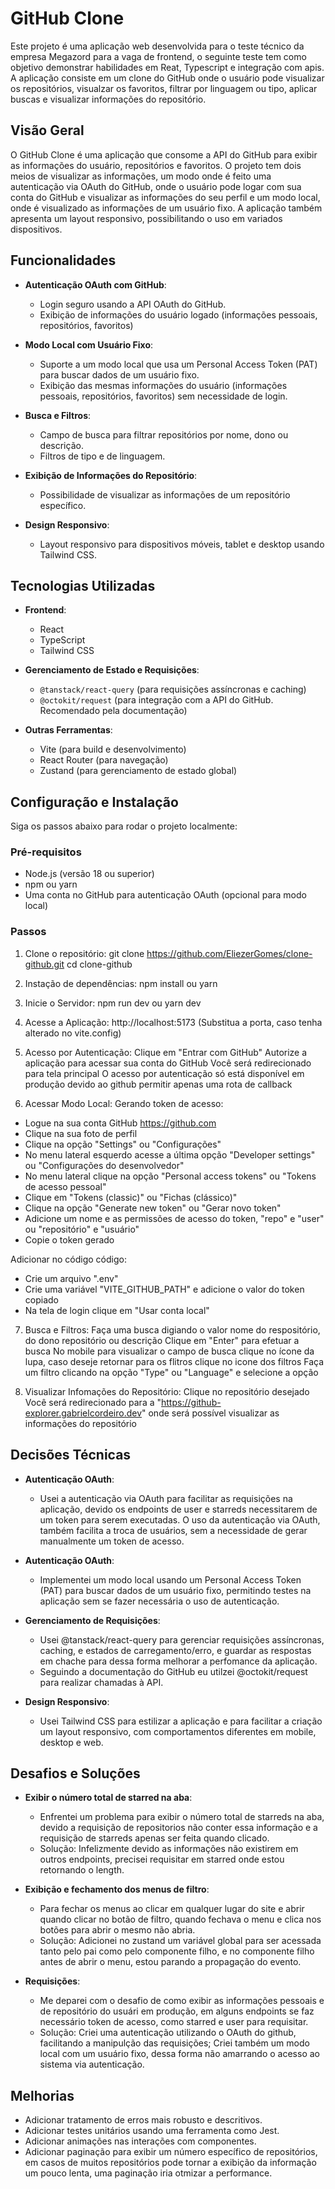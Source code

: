 # GitHub Clone

Este projeto é uma aplicação web desenvolvida para o teste técnico da empresa Megazord para a vaga de frontend, o seguinte teste tem como objetivo demonstrar habilidades em Reat, Typescript e integração com apis. A aplicação consiste em um clone do GitHub onde o usuário pode visualizar os repositórios, visualzar os favoritos, filtrar por linguagem ou tipo, aplicar buscas e visualizar informações do repositório.

## Visão Geral

O GitHub Clone é uma aplicação que consome a API do GitHub para exibir as informações do usuário, repositórios e favoritos. O projeto tem dois meios de visualizar as informações, um modo onde é feito uma autenticação via OAuth do GitHub, onde o usuário pode logar com sua conta do GitHub e visualizar as informações do seu perfil e um modo local, onde é visualizado as informações de um usuário fixo. A aplicação também apresenta um layout responsivo, possibilitando o uso em variados dispositivos.

## Funcionalidades

- **Autenticação OAuth com GitHub**:
  - Login seguro usando a API OAuth do GitHub.
  - Exibição de informações do usuário logado (informações pessoais, repositórios, favoritos)

- **Modo Local com Usuário Fixo**:
  - Suporte a um modo local que usa um Personal Access Token (PAT) para buscar dados de um usuário fixo.
  - Exibição das mesmas informações do usuário (informações pessoais, repositórios, favoritos) sem necessidade de login.

- **Busca e Filtros**:
  - Campo de busca para filtrar repositórios por nome, dono ou descrição.
  - Filtros de tipo e de linguagem.

- **Exibição de Informações do Repositório**:
  - Possibilidade de visualizar as informações de um repositório específico.

- **Design Responsivo**:
  - Layout responsivo para dispositivos móveis, tablet e desktop usando Tailwind CSS.

## Tecnologias Utilizadas

- **Frontend**:
  - React
  - TypeScript
  - Tailwind CSS
  
- **Gerenciamento de Estado e Requisições**:
  - `@tanstack/react-query` (para requisições assíncronas e caching)
  - `@octokit/request` (para integração com a API do GitHub. Recomendado pela documentação)

- **Outras Ferramentas**:
  - Vite (para build e desenvolvimento)
  - React Router (para navegação)
  - Zustand (para gerenciamento de estado global)

## Configuração e Instalação

Siga os passos abaixo para rodar o projeto localmente:

### Pré-requisitos
- Node.js (versão 18 ou superior)
- npm ou yarn
- Uma conta no GitHub para autenticação OAuth (opcional para modo local)

### Passos
1. Clone o repositório:
   git clone https://github.com/EliezerGomes/clone-github.git
   cd clone-github

2. Instação de dependências:
   npm install ou yarn

3. Inicie o Servidor:
   npm run dev ou yarn dev

4. Acesse a Aplicação:
   http://localhost:5173 (Substitua a porta, caso tenha alterado no vite.config)

5. Acesso por Autenticação:
   Clique em "Entrar com GitHub"
   Autorize a aplicação para acessar sua conta do GitHub
   Você será redirecionado para tela principal
   O acesso por autenticação só está disponível em produção devido ao github permitir apenas uma rota de callback

6. Acessar Modo Local:
  Gerando token de acesso:
  - Logue na sua conta GitHub https://github.com
  - Clique na sua foto de perfil
  - Clique na opção "Settings" ou "Configurações"
  - No menu lateral esquerdo acesse a última opção "Developer settings" ou "Configurações do desenvolvedor"
  - No menu lateral clique na opção "Personal access tokens" ou "Tokens de acesso pessoal"
  - Clique em "Tokens (classic)" ou "Fichas (clássico)"
  - Clique na opção "Generate new token" ou "Gerar novo token"
  - Adicione um nome e as permissões de acesso do token, "repo" e "user" ou "repositório" e "usuário"
  - Copie o token gerado

  Adicionar no código código:
  - Crie um arquivo ".env"
  - Crie uma variável "VITE_GITHUB_PATH" e adicione o valor do token copiado
  - Na tela de login clique em "Usar conta local"


7. Busca e Filtros:
   Faça uma busca digiando o valor nome do respositório, do dono repositório ou descrição
   Clique em "Enter" para efetuar a busca
   No mobile para visualizar o campo de busca clique no ícone da lupa, caso deseje retornar para os flitros clique no icone dos filtros
   Faça um filtro clicando na opção "Type" ou "Language" e selecione a opção

8. Visualizar Infomações do Repositório:
   Clique no repositório desejado
   Você será redirecionado para a "https://github-explorer.gabrielcordeiro.dev" onde será possível visualizar as informações do repositório

## Decisões Técnicas

- **Autenticação OAuth**:
  - Usei a autenticação via OAuth para facilitar as requisições na aplicação, devido os endpoints de user e starreds necessitarem de um token para serem executadas. O uso da autenticação via OAuth, também facilita a troca de usuários, sem a necessidade de gerar manualmente um token de acesso.

- **Autenticação OAuth**:
  - Implementei um modo local usando um Personal Access Token (PAT) para buscar dados de um usuário fixo, permitindo testes na aplicação sem se fazer necessária o uso de autenticação.

- **Gerenciamento de Requisições**:
  - Usei @tanstack/react-query para gerenciar requisições assíncronas, caching, e estados de carregamento/erro, e guardar as respostas em chache para dessa forma melhorar a perfomance da aplicação.
  - Seguindo a documentação do GitHub eu utilzei @octokit/request para realizar chamadas à API.

- **Design Responsivo**:
  - Usei Tailwind CSS para estilizar a aplicação e para facilitar a criação um layout responsivo, com comportamentos diferentes em mobile, desktop e web.

## Desafios e Soluções

- **Exibir o número total de starred na aba**:
  - Enfrentei um problema para exibir o número total de starreds na aba, devido a requisição de repositorios não conter essa informação e a requisição de starreds apenas ser feita quando clicado.
  - Solução: Infelizmente devido as informações não existirem em outros endpoints, precisei requisitar em starred onde estou retornando o length. 

- **Exibição e fechamento dos menus de filtro**:
  - Para fechar os menus ao clicar em qualquer lugar do site e abrir quando clicar no botão de filtro, quando fechava o menu e clica nos botões para abrir o mesmo não abria.
  - Solução: Adicionei no zustand um variável global para ser acessada tanto pelo pai como pelo componente filho, e no componente filho antes de abrir o menu, estou parando a propagação do evento. 

- **Requisições**:
  - Me deparei com o desafio de como exibir as informações pessoais e de repositório do usuári em produção, em alguns endpoints se faz necessário token de acesso, como starred e user para requisitar.
  - Solução: Criei uma autenticação utilizando o OAuth do github, facilitando a manipulção das requisições; Criei também um modo local com um usuário fixo, dessa forma não amarrando o acesso ao sistema via autenticação.

## Melhorias

- Adicionar tratamento de erros mais robusto e descritivos.
- Adicionar testes unitários usando uma ferramenta como Jest.
- Adicionar animações nas interações com componentes.
- Adicionar paginação para exibir um número específico de repositórios, em casos de muitos repositórios pode tornar a exibição da informação um pouco lenta, uma paginação iria otmizar a performance.